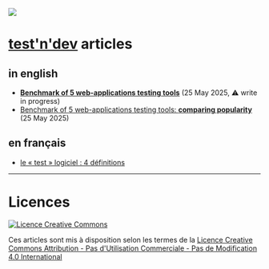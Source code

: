 ![](https://www.testndev.com/assets/img/webapp-logo.svg)


# [test'n'dev](https://www.testndev.com) articles



## in english
 
- [**Benchmark of 5 web-applications testing tools**](testing/300-web-app-testing-tools-benchmark.md) (25 May 2025, ⚠️ write in progress)
- [Benchmark of 5 web-applications testing tools: **comparing popularity**](testing/300-web-app-testing-tools-benchmark-popularity.md) (25 May 2025)

## en français


- [le « test » logiciel : 4 définitions](testing/100-definitions-de-test-logiciel.html)


---

# Licences 

[![Licence Creative Commons](https://i.creativecommons.org/l/by-nc-nd/4.0/88x31.png)](http://creativecommons.org/licenses/by-nc-nd/4.0/)

Ces articles sont mis à disposition selon les termes de la [Licence Creative Commons Attribution - Pas d'Utilisation Commerciale - Pas de Modification 4.0 International](https://creativecommons.org/licenses/by-nc-nd/4.0/deed.fr) 
